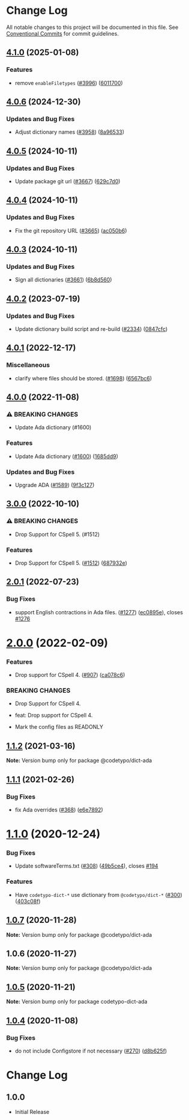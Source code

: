 # Change Log

All notable changes to this project will be documented in this file.
See [Conventional Commits](https://conventionalcommits.org) for commit guidelines.

## [4.1.0](https://github.com/khulnasofto-dicts/compare/@codetypo/dict-ada@4.0.6...@codetypo/dict-ada@4.1.0) (2025-01-08)


### Features

* remove `enableFiletypes` ([#3996](https://github.com/khulnasofto-dicts/issues/3996)) ([6011700](https://github.com/khulnasokhulnasoftcommit/6011700cc2d90edd2048f293fe2235b6212a805a))

## [4.0.6](https://github.com/khulnasofto-dicts/compare/@codetypo/dict-ada@4.0.5...@codetypo/dict-ada@4.0.6) (2024-12-30)


### Updates and Bug Fixes

* Adjust dictionary names ([#3958](https://github.com/khulnasofto-dicts/issues/3958)) ([8a96533](https://github.com/khulnasokhulnasoftcommit/8a96533bec21280103740868b81559437c413501))

## [4.0.5](https://github.com/khulnasofto-dicts/compare/@codetypo/dict-ada@4.0.4...@codetypo/dict-ada@4.0.5) (2024-10-11)


### Updates and Bug Fixes

* Update package git url ([#3667](https://github.com/khulnasofto-dicts/issues/3667)) ([629c7d0](https://github.com/khulnasokhulnasoftcommit/629c7d0a5e1bacad1d3874b1f8372edc3494ef97))

## [4.0.4](https://github.com/khulnasofto-dicts/compare/@codetypo/dict-ada@4.0.3...@codetypo/dict-ada@4.0.4) (2024-10-11)


### Updates and Bug Fixes

* Fix the git repository URL ([#3665](https://github.com/khulnasofto-dicts/issues/3665)) ([ac050b6](https://github.com/khulnasokhulnasoftcommit/ac050b697d57820109995e92fac5ccc32ced1723))

## [4.0.3](https://github.com/khulnasofto-dicts/compare/@codetypo/dict-ada@4.0.2...@codetypo/dict-ada@4.0.3) (2024-10-11)


### Updates and Bug Fixes

* Sign all dictionaries ([#3661](https://github.com/khulnasofto-dicts/issues/3661)) ([6b8d560](https://github.com/khulnasokhulnasoftcommit/6b8d560cf51a593458ce42bca415859f872cfc97))

## [4.0.2](https://github.com/khulnasofto-dicts/compare/@codetypo/dict-ada@4.0.1...@codetypo/dict-ada@4.0.2) (2023-07-19)


### Updates and Bug Fixes

* Update dictionary build script and re-build ([#2334](https://github.com/khulnasofto-dicts/issues/2334)) ([0847cfc](https://github.com/khulnasokhulnasoftcommit/0847cfc9623018940e7761e08eeba0ec7c0a320e))

## [4.0.1](https://github.com/khulnasofto-dicts/compare/@codetypo/dict-ada@4.0.0...@codetypo/dict-ada@4.0.1) (2022-12-17)


### Miscellaneous

* clarify where files should be stored. ([#1698](https://github.com/khulnasofto-dicts/issues/1698)) ([6567bc6](https://github.com/khulnasokhulnasoftcommit/6567bc62130404cb32945bdcc3bf07316c839396))

## [4.0.0](https://github.com/khulnasofto-dicts/compare/@codetypo/dict-ada@3.0.0...@codetypo/dict-ada@4.0.0) (2022-11-08)


### ⚠ BREAKING CHANGES

* Update Ada dictionary (#1600)

### Features

* Update Ada dictionary ([#1600](https://github.com/khulnasofto-dicts/issues/1600)) ([1685dd9](https://github.com/khulnasokhulnasoftcommit/1685dd95a20601b66c67bf834ecbf5794b9f556b))


### Updates and Bug Fixes

* Upgrade ADA ([#1589](https://github.com/khulnasofto-dicts/issues/1589)) ([9f3c127](https://github.com/khulnasokhulnasoftcommit/9f3c127c94561df1098ee8cb936f1929b2b2df5e))

## [3.0.0](https://github.com/khulnasofto-dicts/compare/@codetypo/dict-ada@2.0.1...@codetypo/dict-ada@3.0.0) (2022-10-10)


### ⚠ BREAKING CHANGES

* Drop Support for CSpell 5. (#1512)

### Features

* Drop Support for CSpell 5. ([#1512](https://github.com/khulnasofto-dicts/issues/1512)) ([687932e](https://github.com/khulnasokhulnasoftcommit/687932e187e4bce87d7904e3a2e53dd6de6ac372))

## [2.0.1](https://github.com/khulnasofto-dicts/compare/@codetypo/dict-ada@2.0.0...@codetypo/dict-ada@2.0.1) (2022-07-23)


### Bug Fixes

* support English contractions in Ada files. ([#1277](https://github.com/khulnasofto-dicts/issues/1277)) ([ec0895e](https://github.com/khulnasokhulnasoftcommit/ec0895e2f4f0728f27df111036513c80000245b1)), closes [#1276](https://github.com/khulnasoft/codetkhulnasoft276)



# [2.0.0](https://github.com/khulnasofto-dicts/compare/@codetypo/dict-ada@1.1.2...@codetypo/dict-ada@2.0.0) (2022-02-09)


### Features

* Drop support for CSpell 4. ([#907](https://github.com/khulnasofto-dicts/issues/907)) ([ca078c6](https://github.com/khulnasokhulnasoftcommit/ca078c6a2e188cc3cf6276db1ba7e007f0f06f27))


### BREAKING CHANGES

* Drop Support for CSpell 4.

* feat: Drop support for CSpell 4.
* Mark the config files as READONLY





## [1.1.2](https://github.com/khulnasofto-dicts/compare/@codetypo/dict-ada@1.1.1...@codetypo/dict-ada@1.1.2) (2021-03-16)

**Note:** Version bump only for package @codetypo/dict-ada





## [1.1.1](https://github.com/khulnasofto-dicts/compare/@codetypo/dict-ada@1.1.0...@codetypo/dict-ada@1.1.1) (2021-02-26)


### Bug Fixes

* fix Ada overrides ([#368](https://github.com/khulnasofto-dicts/issues/368)) ([e6e7892](https://github.com/khulnasokhulnasoftcommit/e6e789255f52720d03046c6b876b3c8e78df4519))





# [1.1.0](https://github.com/khulnasofto-dicts/compare/@codetypo/dict-ada@1.0.7...@codetypo/dict-ada@1.1.0) (2020-12-24)


### Bug Fixes

* Update softwareTerms.txt ([#308](https://github.com/khulnasofto-dicts/issues/308)) ([49b5ce4](https://github.com/khulnasokhulnasoftcommit/49b5ce4a2436f3c99969d6425128d55f84c8a7fc)), closes [#194](https://github.com/khulnasoft/codetkhulnasoft94)


### Features

* Have `codetypo-dict-*` use dictionary from `@codetypo/dict-*` ([#300](https://github.com/khulnasofto-dicts/issues/300)) ([403c08f](https://github.com/khulnasokhulnasoftcommit/403c08fbd1d11a083f586e591b87ef9a47f71944))





## [1.0.7](https://github.com/khulnasofto-dicts/compare/@codetypo/dict-ada@1.0.6...@codetypo/dict-ada@1.0.7) (2020-11-28)

**Note:** Version bump only for package @codetypo/dict-ada





## 1.0.6 (2020-11-27)

**Note:** Version bump only for package @codetypo/dict-ada





## [1.0.5](https://github.com/khulnasofto-dicts/compare/codetypo-dict-ada@1.0.4...codetypo-dict-ada@1.0.5) (2020-11-21)

**Note:** Version bump only for package codetypo-dict-ada

## [1.0.4](https://github.com/khulnasofto-dicts/compare/codetypo-dict-ada@1.0.3...codetypo-dict-ada@1.0.4) (2020-11-08)

### Bug Fixes

- do not include Configstore if not necessary ([#270](https://github.com/khulnasofto-dicts/issues/270)) ([d8b625f](https://github.com/khulnasokhulnasoftcommit/d8b625f2f42d5cc6c4a9390216ac1e5037886e44))

# Change Log

## 1.0.0

- Initial Release
